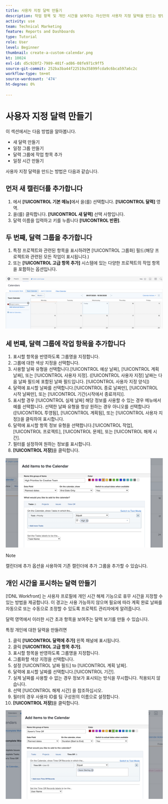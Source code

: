 ```yaml
---
title: 사용자 지정 달력 만들기
description: 작업 항목 및 개인 시간을 보여주는 자신만의 사용자 지정 달력을 만드는 방법을 알아봅니다.
activity: use
team: Technical Marketing
feature: Reports and Dashboards
type: Tutorial
role: User
level: Beginner
thumbnail: create-a-custom-calendar.png
kt: 10024
exl-id: d5c928f2-7989-401f-ad86-08fe971c9ff5
source-git-commit: 252ba3ba44f22519a35899fcda9c6bca597a6c2c
workflow-type: tm+mt
source-wordcount: '474'
ht-degree: 0%

---
```


# 사용자 지정 달력 만들기

이 섹션에서는 다음 방법을 알아봅니다.

* 새 달력 만들기
* 일정 그룹 만들기
* 달력 그룹에 작업 항목 추가
* 일정 시간 만들기

사용자 지정 달력을 만드는 방법은 다음과 같습니다.

## 먼저 새 캘린더를 추가합니다

1. 에서 **[!UICONTROL 기본 메뉴]**&#x200B;에서 을(를) 선택합니다. **[!UICONTROL 달력]** 영역.
1. 을(를) 클릭합니다. **[!UICONTROL 새 달력]** 선택 사항입니다.
1. 달력 이름을 입력하고 키를 누릅니다 **[!UICONTROL 반환]**.

## 두 번째, 달력 그룹을 추가합니다

1. 특정 프로젝트와 관련된 항목을 표시하려면 [!UICONTROL 그룹화] 필드(해당 프로젝트와 관련된 모든 작업이 표시됩니다.)
1. 또는 **[!UICONTROL 고급 항목 추가]** 시스템에 있는 다양한 프로젝트의 작업 항목을 포함하는 옵션입니다.

![일정에 그룹을 추가할 화면의 이미지입니다.](assets/calendar-2-1.png)

## 세 번째, 달력 그룹에 작업 항목을 추가합니다

1. 표시할 항목을 반영하도록 그룹명을 지정합니다.
1. 그룹에 대한 색상 지정을 선택합니다.
1. 사용할 날짜 유형을 선택합니다.[!UICONTROL 예상 날짜], [!UICONTROL 계획 날짜], 또는 [!UICONTROL 사용자 지정]. ([!UICONTROL 사용자 지정] 날짜는 다음 날짜 필드에 포함된 날짜 필드입니다. [!UICONTROL 사용자 지정 양식])
1. 달력에 표시할 날짜를 선택합니다.[!UICONTROL 종료 날짜만], [!UICONTROL 시작 날짜만], 또는 [!UICONTROL 기간(시작에서 종료까지)].
1. 표시할 경우 [!UICONTROL 실제 날짜] 해당 정보를 사용할 수 있는 경우 메뉴에서 예를 선택합니다. 선택한 날짜 유형을 항상 원하는 경우 아니오를 선택합니다([!UICONTROL 투영됨], [!UICONTROL 계획됨], 또는 [!UICONTROL 사용자 지정])을 클릭하여 표시합니다.
1. 달력에 표시할 항목 정보 유형을 선택합니다.[!UICONTROL 작업], [!UICONTROL 프로젝트], [!UICONTROL 문제], 또는 [!UICONTROL 해제 시간].
1. 필터를 설정하여 원하는 정보를 표시합니다.
1. **[!UICONTROL 저장]**&#x200B;을 클릭합니다.

![달력 그룹에 작업 항목을 추가할 화면의 이미지입니다](assets/calendar-2-2.png)

>[!NOTE]
>
>캘린더에 추가 옵션을 사용하여 기존 캘린더에 추가 그룹을 추가할 수 있습니다.

## 개인 시간을 표시하는 달력 만들기

[!DNL Workfront] 는 사용자 프로필에 개인 시간 해제 기능으로 휴무 시간을 지정할 수 있는 방법을 제공합니다. 이 경고는 사용 가능하지 않으며 필요에 따라 계획 완료 날짜를 자동으로 또는 수동으로 조정할 수 있도록 프로젝트 관리자에게 알려줍니다.

달력 영역에서 이러한 시간 초과 항목을 보여주는 달력 보기를 만들 수 있습니다.

특정 개인에 대한 달력을 만들려면

1. 클릭 **[!UICONTROL 달력에 추가]** 왼쪽 패널에 표시됩니다.
1. 클릭 **[!UICONTROL 고급 항목 추가]**.
1. 표시할 항목을 반영하도록 그룹명을 지정합니다.
1. 그룹화할 색상 지정을 선택합니다.
1. 설정 [!UICONTROL 날짜 필드] to [!UICONTROL 계획 날짜].
1. 달력에 표시할 날짜를 선택합니다.[!UICONTROL 기간].
1. 실제 날짜를 사용할 수 없는 경우 정보가 표시되는 방식을 무시합니다. 적용되지 않습니다.
1. 선택 [!UICONTROL 해제 시간] 을 참조하십시오.
1. 필터의 경우 사용자 ID를 팀 구성원의 이름으로 설정합니다.
1. **[!UICONTROL 저장]**&#x200B;을 클릭합니다.

![일정 그룹에 시간 제한 항목을 추가할 화면의 이미지입니다](assets/calendar-2-3.png)
